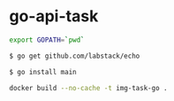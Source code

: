 # go-api-task

```sh
export GOPATH=`pwd`
```

```sh
$ go get github.com/labstack/echo
```

```sh
$ go install main
```

```sh
docker build --no-cache -t img-task-go .
```